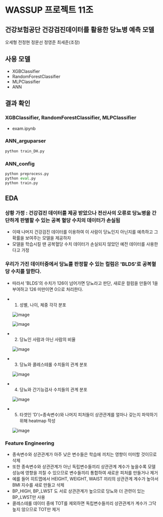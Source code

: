 # WASSUP 프로젝트 11조
## 건강보험공단 건강검진데이터를 활용한 당뇨병 예측 모델

오세형
전정현
정문선
정영준
최세준(조장)

## 사용 모델
- XGBClassifier
- RandomForestClassifier
- MLPClassifier
- ANN


## 결과 확인
### XGBClassifier, RandomForestClassifier, MLPClassifier
- exam.ipynb

### ANN_arguparser
```python
python train_DH.py
```

### ANN_config
```python
python preprocess.py
python eval.py
python train.py
```

  ## EDA
### 상황 가정 : 건강검진 데이터를 제공 받았으나 전산사의 오류로 당뇨병을 간단하게 판별할 수 있는 공복 혈당 수치의 데이터가 손실됨
- 이때 나머지 건강검진 데이터를 이용하여 이 사람이 당뇨인지 아닌지를 예측하고 그 확률을 보여주는 모델을 제공하자
- 모델을 학습시킬 땐 공복혈당 수치 데이터가 손실되지 않았던 예전 데이터를 사용한다고 가정


### 우리가 가진 데이터중에서 당뇨를 판정할 수 있는 컬럼은 'BLDS'로 공복혈당 수치를 말한다.
- 따라서 'BLDS'의 수치가 126이 넘어가면 당뇨라고 판단, 새로운 컬럼을 만들어 1을 부여하고 126 미만이면 0으로 처리한다.

- 1. 성별, 나이, 체중 각각 분포
  
  ![image](https://github.com/osh612/wassup-diabetes-prediction/assets/52309060/8aa443c9-7c19-4e9f-808e-e1e13a6eb247)

  ![image](https://github.com/osh612/wassup-diabetes-prediction/assets/52309060/5c366e1a-08dc-47c7-917e-2484a5e3bda6)

- 2. 당뇨인 사람과 아닌 사람의 비율
  
  ![image](https://github.com/osh612/wassup-diabetes-prediction/assets/52309060/3a41190a-b338-494a-8f8b-f2e3f92030a9)

- 3. 당뇨와 콜레스테롤 수치들의 관계 분포
  
  ![image](https://github.com/osh612/wassup-diabetes-prediction/assets/52309060/521c311d-0301-4ec1-b16e-b67b5866446b)

- 4. 당뇨와 간기능검사 수치들의 관계 분포
  
  ![image](https://github.com/osh612/wassup-diabetes-prediction/assets/52309060/23772ab0-669c-429e-94b2-87afbca43d89)


- 5. 타겟인 'D'(=종속변수)와 나머지 피처들이 상관관계를 얼마나 갖는지 파악하기 위해 heatmap 작성
  
  ![image](https://github.com/osh612/wassup-diabetes-prediction/assets/52309060/87058c1f-4a42-4fab-b2eb-6de7667ef47a)


### Feature Engineering
- 종속변수와 상관관계가 아주 낮은 변수들은 학습에 끼치는 영향이 미미할 것이므로 삭제
- 또한 종속변수와 상관관계가 아닌 독립변수들끼리 상관관계 계수가 높을수록 모델 성능에 영향을 끼칠 수 있으므로 변수들끼리 통합하여 새로운 피처를 만들거나 제거
- 예를 들어 히트맵에서 HEIGHT, WEIGHT, WAIST 끼리의 상관관계 계수가 높아서 BMI 지수를 새로 만들고 삭제
- BP_HIGH, BP_LWST 도 서로 상관관계가 높으므로 당뇨와 더 관련이 있는 BP_LWST만 사용
- 콜레스테롤 데이터 중에 TOT를 제외하면 독립변수들끼리 상관관계가 계수가 그닥 높지 않으므로 TOT만 제거

